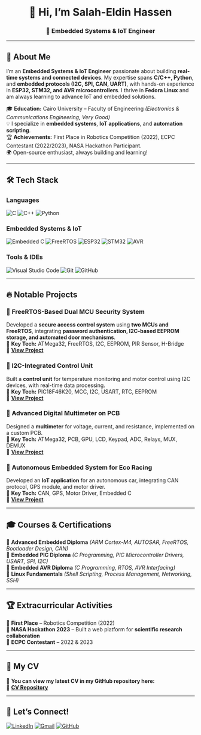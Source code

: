<h1 align="center">👋 Hi, I’m Salah-Eldin Hassen</h1>  
<h3 align="center">🚀 Embedded Systems & IoT Engineer</h3>  

---

## 🚀 About Me  
I’m an **Embedded Systems & IoT Engineer** passionate about building **real-time systems and connected devices**. My expertise spans **C/C++, Python**, and **embedded protocols (I2C, SPI, CAN, UART)**, with hands-on experience in **ESP32, STM32, and AVR microcontrollers**. I thrive in **Fedora Linux** and am always learning to advance IoT and embedded solutions.  

🎓 **Education:** Cairo University – Faculty of Engineering *(Electronics & Communications Engineering, Very Good)*  
💡 I specialize in **embedded systems**, **IoT applications**, and **automation scripting**.  
🏆 **Achievements:** First Place in Robotics Competition (2022), ECPC Contestant (2022/2023), NASA Hackathon Participant.  
🌍 Open-source enthusiast, always building and learning!  

---

## 🛠️ Tech Stack  

### **Languages**  
![C](https://img.shields.io/badge/C-00599C?style=flat&logo=c&logoColor=white)  ![C++](https://img.shields.io/badge/C++-00599C?style=flat&logo=c%2B%2B&logoColor=white)  ![Python](https://img.shields.io/badge/Python-3776AB?style=flat&logo=python&logoColor=white)  

### **Embedded Systems & IoT**  
![Embedded C](https://img.shields.io/badge/Embedded-C-00599C?style=flat&logo=c&logoColor=white)  ![FreeRTOS](https://img.shields.io/badge/FreeRTOS-0099CC?style=flat&logo=freertos&logoColor=white)  ![ESP32](https://img.shields.io/badge/ESP32-000000?style=flat)  ![STM32](https://img.shields.io/badge/STM32-03234B?style=flat)  ![AVR](https://img.shields.io/badge/AVR-000000?style=flat)  

### **Tools & IDEs**  
![Visual Studio Code](https://img.shields.io/badge/VS_Code-0078D4?style=flat&logo=visual-studio-code&logoColor=white)  ![Git](https://img.shields.io/badge/Git-F05032?style=flat&logo=git&logoColor=white)  ![GitHub](https://img.shields.io/badge/GitHub-181717?style=flat&logo=github&logoColor=white)  

---

## 🔥 Notable Projects  

### 🔹 **FreeRTOS-Based Dual MCU Security System**  
Developed a **secure access control system** using **two MCUs and FreeRTOS**, integrating **password authentication, I2C-based EEPROM storage, and automated door mechanisms**.  
📌 **Key Tech:** ATMega32, FreeRTOS, I2C, EEPROM, PIR Sensor, H-Bridge  
🔗 **[View Project](https://github.com/salah0eldin?tab=repositories)**  

### 🔹 **I2C-Integrated Control Unit**  
Built a **control unit** for temperature monitoring and motor control using I2C devices, with real-time data processing.  
📌 **Key Tech:** PIC18F46K20, MCC, I2C, USART, RTC, EEPROM  
🔗 **[View Project](https://github.com/salah0eldin?tab=repositories)**  

### 🔹 **Advanced Digital Multimeter on PCB**  
Designed a **multimeter** for voltage, current, and resistance, implemented on a custom PCB.  
📌 **Key Tech:** ATMega32, PCB, GPU, LCD, Keypad, ADC, Relays, MUX, DEMUX  
🔗 **[View Project](https://github.com/salah0eldin?tab=repositories)**  

### 🔹 **Autonomous Embedded System for Eco Racing**  
Developed an **IoT application** for an autonomous car, integrating CAN protocol, GPS module, and motor driver.  
📌 **Key Tech:** CAN, GPS, Motor Driver, Embedded C  
🔗 **[View Project](https://github.com/salah0eldin?tab=repositories)**  

---

## 🎓 Courses & Certifications  

📌 **Advanced Embedded Diploma** *(ARM Cortex-M4, AUTOSAR, FreeRTOS, Bootloader Design, CAN)*  
📌 **Embedded PIC Diploma** *(C Programming, PIC Microcontroller Drivers, USART, SPI, I2C)*  
📌 **Embedded AVR Diploma** *(C Programming, RTOS, AVR Interfacing)*  
📌 **Linux Fundamentals** *(Shell Scripting, Process Management, Networking, SSH)*  

---

## 🏆 Extracurricular Activities  

🏅 **First Place** – Robotics Competition (2022)  
🏅 **NASA Hackathon 2023** – Built a web platform for **scientific research collaboration**  
🏅 **ECPC Contestant** – 2022 & 2023  

---

## 📄 My CV  

📌 **You can view my latest CV in my GitHub repository here:**  
🔗 **[CV Repository](https://github.com/salah0eldin/cv)**  

---

## 📩 Let’s Connect!  

[![LinkedIn](https://img.shields.io/badge/LinkedIn-0A66C2?style=flat&logo=linkedin&logoColor=white)](https://www.linkedin.com/in/salah-eldin-hassen-5bba10250/)  [![Gmail](https://img.shields.io/badge/Gmail-D14836?style=flat&logo=gmail&logoColor=white)](mailto:salah1423161@gmail.com)  [![GitHub](https://img.shields.io/badge/GitHub-181717?style=flat&logo=github&logoColor=white)](https://github.com/salah0eldin)  
